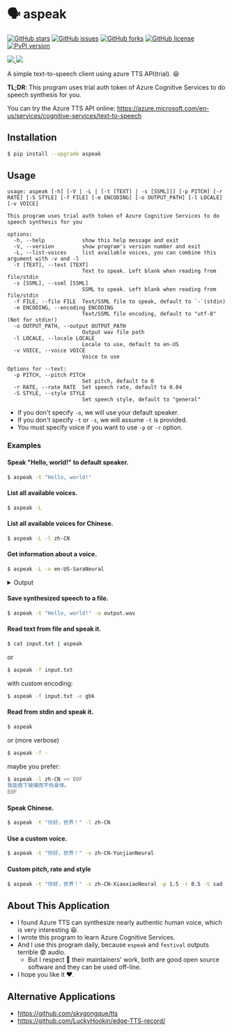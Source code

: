 # :speaking_head: aspeak

[![GitHub stars](https://img.shields.io/github/stars/kxxt/aspeak)](https://github.com/kxxt/aspeak/stargazers)
[![GitHub issues](https://img.shields.io/github/issues/kxxt/aspeak)](https://github.com/kxxt/aspeak/issues)
[![GitHub forks](https://img.shields.io/github/forks/kxxt/aspeak)](https://github.com/kxxt/aspeak/network)
[![GitHub license](https://img.shields.io/github/license/kxxt/aspeak)](https://github.com/kxxt/aspeak/blob/main/LICENSE)
[![PyPI version](https://badge.fury.io/py/aspeak.svg)](https://badge.fury.io/py/aspeak)

<a href="https://github.com/kxxt/aspeak/graphs/contributors" alt="Contributors">
    <img src="https://img.shields.io/github/contributors/kxxt/aspeak" />
</a>
<a href="https://github.com/kxxt/aspeak/pulse" alt="Activity">
    <img src="https://img.shields.io/github/commit-activity/m/kxxt/aspeak" />
</a>


A simple text-to-speech client using azure TTS API(trial). :laughing:

**TL;DR**: This program uses trial auth token of Azure Cognitive Services to do speech synthesis for you.

You can try the Azure TTS API online: https://azure.microsoft.com/en-us/services/cognitive-services/text-to-speech

## Installation

```sh
$ pip install --upgrade aspeak
```

## Usage

```
usage: aspeak [-h] [-V | -L | [-t [TEXT] | -s [SSML]]] [-p PITCH] [-r RATE] [-S STYLE] [-f FILE] [-e ENCODING] [-o OUTPUT_PATH] [-l LOCALE] [-v VOICE]

This program uses trial auth token of Azure Cognitive Services to do speech synthesis for you

options:
  -h, --help            show this help message and exit
  -V, --version         show program's version number and exit
  -L, --list-voices     list available voices, you can combine this argument with -v and -l
  -t [TEXT], --text [TEXT]
                        Text to speak. Left blank when reading from file/stdin
  -s [SSML], --ssml [SSML]
                        SSML to speak. Left blank when reading from file/stdin
  -f FILE, --file FILE  Text/SSML file to speak, default to `-`(stdin)
  -e ENCODING, --encoding ENCODING
                        Text/SSML file encoding, default to "utf-8"(Not for stdin!)
  -o OUTPUT_PATH, --output OUTPUT_PATH
                        Output wav file path
  -l LOCALE, --locale LOCALE
                        Locale to use, default to en-US
  -v VOICE, --voice VOICE
                        Voice to use

Options for --text:
  -p PITCH, --pitch PITCH
                        Set pitch, default to 0
  -r RATE, --rate RATE  Set speech rate, default to 0.04
  -S STYLE, --style STYLE
                        Set speech style, default to "general"
```

- If you don't specify `-o`, we will use your default speaker.
- If you don't specify `-t` or `-s`, we will assume `-t` is provided.
- You must specify voice if you want to use `-p` or `-r` option.

### Examples

#### Speak "Hello, world!" to default speaker.

```sh
$ aspeak -t "Hello, world!"
```

#### List all available voices.

```sh
$ aspeak -L
```

#### List all available voices for Chinese.

```sh
$ aspeak -L -l zh-CN
```

#### Get information about a voice.

```sh
$ aspeak -L -v en-US-SaraNeural
```

<details>

<summary>
    Output
</summary>

```
Microsoft Server Speech Text to Speech Voice (en-US, SaraNeural)
Display Name: Sara
Local Name: Sara @ en-US
Locale: English (United States)
Gender: Female
ID: en-US-SaraNeural
Styles: ['cheerful', 'angry', 'sad']
Voice Type: Neural
Status: GA
```

</details>

#### Save synthesized speech to a file.

```sh
$ aspeak -t "Hello, world!" -o output.wav
```

#### Read text from file and speak it.

```sh
$ cat input.txt | aspeak
```

or

```sh
$ aspeak -f input.txt
```

with custom encoding:

```sh
$ aspeak -f input.txt -e gbk
```

#### Read from stdin and speak it.

```sh
$ aspeak
```

or (more verbose)

```sh
$ aspeak -f -
```

maybe you prefer:

```sh
$ aspeak -l zh-CN << EOF
我能吞下玻璃而不伤身体。
EOF
```

#### Speak Chinese.

```sh
$ aspeak -t "你好，世界！" -l zh-CN
```

#### Use a custom voice.

```sh
$ aspeak -t "你好，世界！" -v zh-CN-YunjianNeural
```

#### Custom pitch, rate and style

```sh
$ aspeak -t "你好，世界！" -v zh-CN-XiaoxiaoNeural -p 1.5 -r 0.5 -S sad
```

## About This Application

- I found Azure TTS can synthesize nearly authentic human voice, which is very interesting :laughing:.
- I wrote this program to learn Azure Cognitive Services.
- And I use this program daily, because `espeak` and `festival` outputs terrible :fearful: audio.
    - But I respect :raised_hands: their maintainers' work, both are good open source software and they can be used
      off-line.
- I hope you like it :heart:.

## Alternative Applications

- https://github.com/skygongque/tts
- https://github.com/LuckyHookin/edge-TTS-record/
